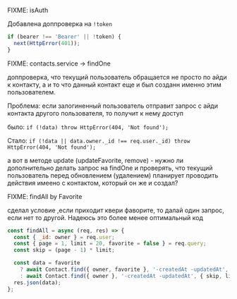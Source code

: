 FIXME: isAuth

Добавлена доппроверка на `!token`

```javascript
if (bearer !== 'Bearer' || !token) {
  next(HttpError(401));
}
```

FIXME: contacts.service -> findOne

доппроверка, что текущий пользователь обращается не просто по айди к контакту, а и то что данный контакт еще и был
созданн именно этим пользователем.

Проблема: если залогиненный пользователь отправит запрос с айди контакта другого пользователя, то получит к нему доступ

было: `if (!data) throw HttpError(404, 'Not found');`

Стало: `if (!data || data.owner._id !== req.user._id) throw HttpError(404, 'Not found');`

а вот в методе update (updateFavorite, remove) - нужно ли дополнительно делать запрос на findOne и проверять, что
текущий пользователь перед обновлением (удалением) планирует проводить действия имеено с контактом, который он же и
создал?

FIXME: findAll by Favorite

сделал условие ,если приходит квери фаворите, то далай один запрос, если нет то другой. Надеюсь это более менее
оптимальный код

```javascript
const findAll = async (req, res) => {
  const { _id: owner } = req.user;
  const { page = 1, limit = 20, favorite = false } = req.query;
  const skip = (page - 1) * limit;

  const data = favorite
    ? await Contact.find({ owner, favorite }, '-createdAt -updatedAt', { skip, limit }).populate('owner', 'email')
    : await Contact.find({ owner }, '-createdAt -updatedAt', { skip, limit }).populate('owner', 'email');
  res.json(data);
};
```
